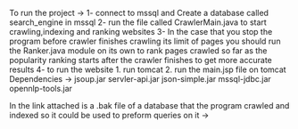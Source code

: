 To run the project -> 1- connect to mssql and Create a database called search_engine in mssql
                      2- run the file called CrawlerMain.java to start crawling,indexing and ranking websites
		      3- In the case that you stop the program before crawler finishes crawling its limit
			 of pages you should run the Ranker.java module on its own to rank pages crawled so far
		         as the popularity ranking starts after the crawler finishes to get more accurate results 
                      4- to run the website 
				1. run tomcat
				2. run the main.jsp file on tomcat 
Dependencies ->  jsoup.jar
		 servler-api.jar
		 json-simple.jar
		 mssql-jdbc.jar
		 opennlp-tools.jar

In the link attached is a .bak file of a database that the program crawled and indexed so it could be
used to preform queries on it
-> 
